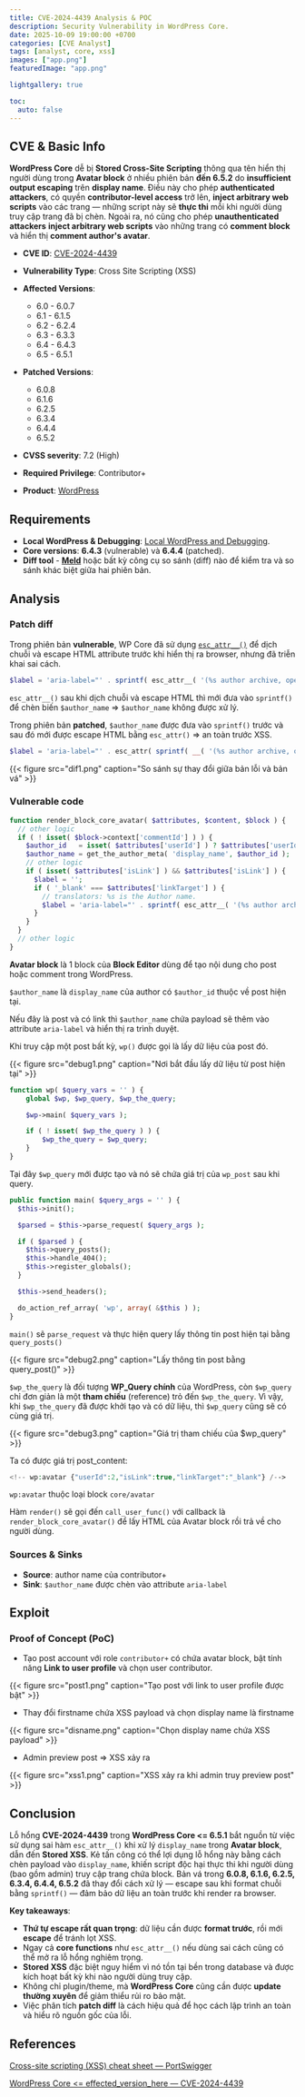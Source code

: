 ```yaml
---
title: CVE-2024-4439 Analysis & POC
description: Security Vulnerability in WordPress Core.
date: 2025-10-09 19:00:00 +0700
categories: [CVE Analyst]
tags: [analyst, core, xss]
images: ["app.png"]
featuredImage: "app.png"

lightgallery: true

toc:
  auto: false
---
```


<!--more-->

## CVE & Basic Info

**WordPress Core** dễ bị **Stored Cross-Site Scripting** thông qua tên hiển thị người dùng trong **Avatar block** ở nhiều phiên bản **đến 6.5.2** do **insufficient output escaping** trên **display name**. Điều này cho phép **authenticated attackers**, có quyền **contributor-level access** trở lên, **inject arbitrary web scripts** vào các trang — những script này sẽ **thực thi** mỗi khi người dùng truy cập trang đã bị chèn. Ngoài ra, nó cũng cho phép **unauthenticated attackers** **inject arbitrary web scripts** vào những trang có **comment block** và hiển thị **comment author's avatar**.

* **CVE ID**: [CVE-2024-4439](https://www.cve.org/CVERecord?id=CVE-2024-4439)
* **Vulnerability Type**: Cross Site Scripting (XSS)
* **Affected Versions**:

  * 6.0 - 6.0.7
  * 6.1 - 6.1.5
  * 6.2 - 6.2.4
  * 6.3 - 6.3.3
  * 6.4 - 6.4.3
  * 6.5 - 6.5.1
* **Patched Versions**:

  * 6.0.8
  * 6.1.6
  * 6.2.5
  * 6.3.4
  * 6.4.4
  * 6.5.2
* **CVSS severity**: 7.2 (High)
* **Required Privilege**: Contributor+
* **Product**: [WordPress](https://wordpress.org/)

## Requirements

* **Local WordPress & Debugging**: [Local WordPress and Debugging](https://w41bu1.github.io/2025-08-21-wordpress-local-and-debugging/).
* **Core versions**: **6.4.3** (vulnerable) và **6.4.4** (patched).
* **Diff tool** - [**Meld**](https://meldmerge.org/) hoặc bất kỳ công cụ so sánh (diff) nào để kiểm tra và so sánh khác biệt giữa hai phiên bản.

## Analysis

### Patch diff

Trong phiên bản **vulnerable**, WP Core đã sử dụng [`esc_attr__()`](https://developer.wordpress.org/reference/functions/esc_attr__/) để dịch chuỗi và escape HTML attribute trước khi hiển thị ra browser, nhưng đã triễn khai sai cách.

```php
$label = 'aria-label="' . sprintf( esc_attr__( '(%s author archive, opens in a new tab)' ), $author_name ) . '"';
```

`esc_attr__()` sau khi dịch chuỗi và escape HTML thì mới đưa vào `sprintf()` để chèn biến `$author_name` => `$author_name` không được xử lý.

Trong phiên bản **patched**, `$author_name` được đưa vào `sprintf()` trước và sau đó mới được escape HTML bằng `esc_attr()` => an toàn trước XSS.

```php
$label = 'aria-label="' . esc_attr( sprintf( __( '(%s author archive, opens in a new tab)' ), $author_name ) ) . '"';
```

{{< figure src="dif1.png" caption="So sánh sự thay đổi giữa bản lỗi và bản vá" >}}

### Vulnerable code

```php
function render_block_core_avatar( $attributes, $content, $block ) {
  // other logic
  if ( ! isset( $block->context['commentId'] ) ) {
    $author_id   = isset( $attributes['userId'] ) ? $attributes['userId'] : get_post_field( 'post_author', $block->context['postId'] );
    $author_name = get_the_author_meta( 'display_name', $author_id );
    // other logic
    if ( isset( $attributes['isLink'] ) && $attributes['isLink'] ) {
      $label = '';
      if ( '_blank' === $attributes['linkTarget'] ) {
        // translators: %s is the Author name.
        $label = 'aria-label="' . sprintf( esc_attr__( '(%s author archive, opens in a new tab)' ), $author_name ) . '"';
      }
    }
  }
  // other logic
}
```

**Avatar block** là 1 block của **Block Editor** dùng để tạo nội dung cho post hoặc comment trong WordPress.

`$author_name` là `display_name` của author có `$author_id` thuộc về post hiện tại.

Nếu đây là post và có link thì `$author_name` chứa payload sẽ thêm vào attribute `aria-label` và hiển thị ra trình duyệt.

Khi truy cập một post bất kỳ, `wp()` được gọi là lấy dữ liệu của post đó.

{{< figure src="debug1.png" caption="Nơi bắt đầu lấy dữ liệu từ post hiện tại" >}}

```php
function wp( $query_vars = '' ) {
	global $wp, $wp_query, $wp_the_query;

	$wp->main( $query_vars );

	if ( ! isset( $wp_the_query ) ) {
		$wp_the_query = $wp_query;
	}
}
```

Tại đây `$wp_query` mới được tạo và nó sẽ chứa giá trị của `wp_post` sau khi query.

```php
public function main( $query_args = '' ) {
  $this->init();

  $parsed = $this->parse_request( $query_args );

  if ( $parsed ) {
    $this->query_posts();
    $this->handle_404();
    $this->register_globals();
  }

  $this->send_headers();

  do_action_ref_array( 'wp', array( &$this ) );
}
```

`main()` sẽ `parse_request` và thực hiện query lấy thông tin post hiện tại bằng `query_posts()`

{{< figure src="debug2.png" caption="Lấy thông tin post bằng query_post()" >}}

`$wp_the_query` là đối tượng **WP_Query chính** của WordPress, còn `$wp_query` chỉ đơn giản là một **tham chiếu** (reference) trỏ đến `$wp_the_query`. Vì vậy, khi `$wp_the_query` đã được khởi tạo và có dữ liệu, thì `$wp_query` cũng sẽ có cùng giá trị.

{{< figure src="debug3.png" caption="Giá trị tham chiếu của $wp_query" >}}

Ta có được giá trị post_content:

```php
<!-- wp:avatar {"userId":2,"isLink":true,"linkTarget":"_blank"} /-->
```

`wp:avatar` thuộc loại block `core/avatar`

Hàm `render()` sẽ gọi đến `call_user_func()` với callback là `render_block_core_avatar()` để lấy HTML của Avatar block rồi trả về cho người dùng.

### Sources & Sinks

* **Source**: author name của contributor+
* **Sink**: `$author_name` được chèn vào attribute `aria-label`

## Exploit

### Proof of Concept (PoC)

* Tạo post account với role `contributor+` có chứa avatar block, bật tính năng **Link to user profile** và chọn user contributor.

{{< figure src="post1.png" caption="Tạo post với link to user profile được bật" >}}

* Thay đổi firstname chứa XSS payload và chọn display name là firstname

{{< figure src="disname.png" caption="Chọn display name chứa XSS payload" >}}

* Admin preview post => XSS xảy ra

{{< figure src="xss1.png" caption="XSS xảy ra khi admin truy preview post" >}}

## Conclusion

Lỗ hổng **CVE-2024-4439** trong **WordPress Core <= 6.5.1** bắt nguồn từ việc sử dụng sai hàm `esc_attr__()` khi xử lý `display_name` trong **Avatar block**, dẫn đến **Stored XSS**. Kẻ tấn công có thể lợi dụng lỗ hổng này bằng cách chèn payload vào `display_name`, khiến script độc hại thực thi khi người dùng (bao gồm admin) truy cập trang chứa block. Bản vá trong **6.0.8, 6.1.6, 6.2.5, 6.3.4, 6.4.4, 6.5.2** đã thay đổi cách xử lý — escape sau khi format chuỗi bằng `sprintf()` — đảm bảo dữ liệu an toàn trước khi render ra browser.

**Key takeaways**:

* **Thứ tự escape rất quan trọng**: dữ liệu cần được **format trước**, rồi mới **escape** để tránh lọt XSS.
* Ngay cả **core functions** như `esc_attr__()` nếu dùng sai cách cũng có thể mở ra lỗ hổng nghiêm trọng.
* **Stored XSS** đặc biệt nguy hiểm vì nó tồn tại bền trong database và được kích hoạt bất kỳ khi nào người dùng truy cập.
* Không chỉ plugin/theme, mà **WordPress Core** cũng cần được **update thường xuyên** để giảm thiểu rủi ro bảo mật.
* Việc phân tích **patch diff** là cách hiệu quả để học cách lập trình an toàn và hiểu rõ nguồn gốc của lỗi.

## References

[Cross-site scripting (XSS) cheat sheet — PortSwigger](https://portswigger.net/web-security/cross-site-scripting/cheat-sheet)

[WordPress Core <= effected_version_here — CVE-2024-4439](https://patchstack.com/patchstack_database_here)
